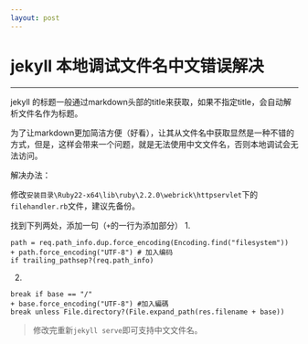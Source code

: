 ```yaml
---
layout: post
---
```


# jekyll 本地调试文件名中文错误解决

---

jekyll 的标题一般通过markdown头部的title来获取，如果不指定title，会自动解析文件名作为标题。

为了让markdown更加简洁方便（好看），让其从文件名中获取显然是一种不错的方式，但是，这样会带来一个问题，就是无法使用中文文件名，否则本地调试会无法访问。

解决办法：

修改`安装目录\Ruby22-x64\lib\ruby\2.2.0\webrick\httpservlet`下的`filehandler.rb`文件，建议先备份。

找到下列两处，添加一句（`+`的一行为添加部分）
1.
```
path = req.path_info.dup.force_encoding(Encoding.find("filesystem"))
+ path.force_encoding("UTF-8") # 加入编码
if trailing_pathsep?(req.path_info)
```
2.
```
break if base == "/"
+ base.force_encoding("UTF-8") #加入編碼
break unless File.directory?(File.expand_path(res.filename + base))
```

> 修改完重新`jekyll serve`即可支持中文文件名。


